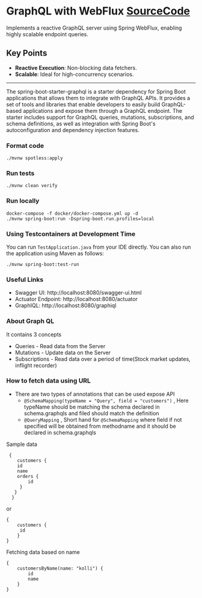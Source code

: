 # GraphQL with WebFlux [SourceCode](https://www.youtube.com/watch?v=kVSYVhmvNCI&t=876s)

Implements a reactive GraphQL server using Spring WebFlux, enabling highly scalable endpoint queries.

## Key Points

- **Reactive Execution**: Non-blocking data fetchers.
- **Scalable**: Ideal for high-concurrency scenarios.

---

The spring-boot-starter-graphql is a starter dependency for Spring Boot applications that allows them to integrate with GraphQL APIs. It provides a set of tools and libraries that enable developers to easily build GraphQL-based applications and expose them through a GraphQL endpoint. The starter includes support for GraphQL queries, mutations, subscriptions, and schema definitions, as well as integration with Spring Boot's autoconfiguration and dependency injection features. 

### Format code

```shell
./mvnw spotless:apply
```

### Run tests

```shell
./mvnw clean verify
```

### Run locally

```shell
docker-compose -f docker/docker-compose.yml up -d
./mvnw spring-boot:run -Dspring-boot.run.profiles=local
```

### Using Testcontainers at Development Time
You can run `TestApplication.java` from your IDE directly.
You can also run the application using Maven as follows:

```shell
./mvnw spring-boot:test-run
```

### Useful Links
* Swagger UI: http://localhost:8080/swagger-ui.html
* Actuator Endpoint: http://localhost:8080/actuator
* GraphIQL: http://localhost:8080/graphiql

### About Graph QL
It contains 3 concepts
* Queries - Read data from the Server
* Mutations - Update data on the Server
* Subscriptions - Read data over a period of time(Stock market updates, inflight recorder)

### How to fetch data using URL

- There are two types of annotations that can be used expose API
    * `@SchemaMapping(typeName = "Query", field = "customers")` , Here typeName should be matching the schema declared in schema.graphqls and filed should match the definition
    * `@QueryMapping` , Short hand for `@SchemaMapping` where field if not specified will be obtained from methodname and it should be declared in schema.graphqls
   
Sample data 

```
 {
    customers {
    id
    name
    orders {
        id
     }
   }
  }
```
   
or 

```
{
    customers {
     id
    }
}
```

Fetching data based on name

```
{
    customersByName(name: "kolli") {
        id
        name
    }
}
```
